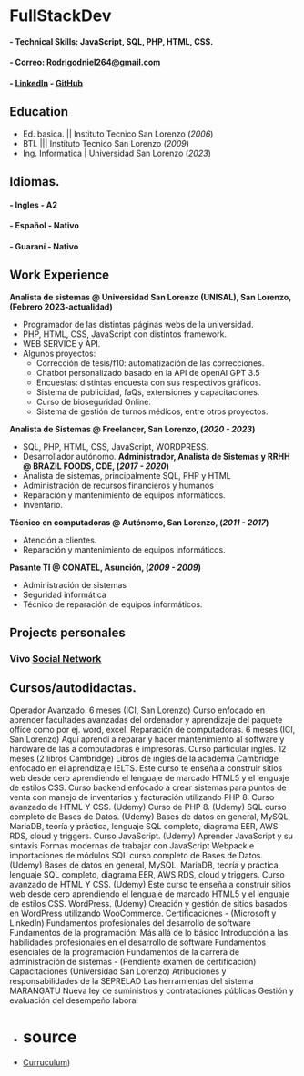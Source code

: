 # FullStackDev
#### - Technical Skills: JavaScript, SQL, PHP, HTML, CSS.
#### - Correo: [Rodrigodniel264@gmail.com](mailto:Rodrigodniel264@gmail.com)
#### - [LinkedIn](https://www.linkedin.com/in/rodrigo-mereles-1b4b1a220/) - [GitHub](https://github.com/Rokudou264/)

## Education
- Ed. basica. || Instituto Tecnico San Lorenzo (_2006_)				       		
- BTI. ||| Instituto Tecnico San Lorenzo (_2009_)       		
- Ing. Informatica | Universidad San Lorenzo (_2023_)

## Idiomas.
#### - Ingles - A2
#### - Español - Nativo
#### - Guaraní - Nativo

## Work Experience

**Analista de sistemas @ Universidad San Lorenzo (UNISAL), San Lorenzo, (Febrero 2023-actualidad)**
- Programador de las distintas páginas webs de la universidad.
- PHP, HTML, CSS, JavaScript con distintos framework.
- WEB SERVICE y API.
- Algunos proyectos:
  - Corrección de tesis/f10: automatización de las correcciones.
  - Chatbot personalizado basado en la API de openAI GPT 3.5
  - Encuestas: distintas encuesta con sus respectivos gráficos.
  - Sistema de publicidad, faQs, extensiones y capacitaciones.
  - Curso de bioseguridad Online.
  - Sistema de gestión de turnos médicos, entre otros proyectos.
    
**Analista de Sistemas @ Freelancer, San Lorenzo, (_2020 - 2023_)**
- SQL, PHP, HTML, CSS, JavaScript, WORDPRESS.
- Desarrollador autónomo.
**Administrador, Analista de Sistemas y RRHH @ BRAZIL FOODS, CDE, (_2017 - 2020_)**
- Analista de sistemas, principalmente SQL, PHP y HTML
- Administración de recursos financieros y humanos
- Reparación y mantenimiento de equipos informáticos.
- Inventario.
  
**Técnico en computadoras @ Autónomo, San Lorenzo, (_2011 - 2017_)**
- Atención a clientes.
- Reparación y mantenimiento de equipos informáticos.
  
**Pasante TI @ CONATEL, Asunción, (_2009 - 2009_)**
- Administración de sistemas
- Seguridad informática
- Técnico de reparación de equipos informáticos.

## Projects personales
### Vivo [Social Network]([https://www.mdpi.com/1424-8220/22/8/3048](https://github.com/Rokudou264/vivo_redsocial))

## Cursos/autodidactas.

Operador Avanzado. 6 meses (ICI, San Lorenzo)
Curso enfocado en aprender facultades avanzadas del ordenador y aprendizaje del paquete office como por ej. word, excel.
Reparación de computadoras. 
6 meses (ICI, San Lorenzo)
Aquí aprendí a reparar y hacer mantenimiento al software y hardware de las a computadoras e impresoras.
Curso particular ingles. 
12 meses (2 libros Cambridge)
Libros de ingles de la academia Cambridge enfocado en el aprendizaje IELTS.
Este curso te enseña a construir sitios web desde cero aprendiendo el lenguaje de marcado HTML5 y el lenguaje de estilos CSS.
Curso backend enfocado a crear sistemas para puntos de venta con manejo de inventarios y facturación utilizando PHP 8.
Curso avanzado de HTML Y CSS. (Udemy)
Curso de PHP 8. (Udemy)
SQL curso completo de Bases de Datos. (Udemy)
Bases de datos en general, MySQL, MariaDB, teoría y práctica, lenguaje SQL completo, diagrama EER, AWS RDS, cloud y triggers.
Curso JavaScript. (Udemy)
Aprender JavaScript y su sintaxis
Formas modernas de trabajar con JavaScript
Webpack e importaciones de módulos
SQL curso completo de Bases de Datos. (Udemy)
Bases de datos en general, MySQL, MariaDB, teoría y práctica, lenguaje SQL completo, diagrama EER, AWS RDS, cloud y triggers.
Curso avanzado de HTML Y CSS. (Udemy)
Este curso te enseña a construir sitios web desde cero aprendiendo el lenguaje de marcado HTML5 y el lenguaje de estilos CSS.
WordPress. (Udemy)
Creación y gestión de sitios basados en WordPress utilizando WooCommerce.
Certificaciones - (Microsoft y LinkedIn)
Fundamentos profesionales del desarrollo de software
Fundamentos de la programación: Más allá de lo básico
Introducción a las habilidades profesionales en el desarrollo de software
Fundamentos esenciales de la programación
Fundamentos de la carrera de administración de sistemas - (Pendiente examen de certificación)
Capacitaciones (Universidad San Lorenzo)
Atribuciones y responsabilidades de la SEPRELAD
Las herramientas del sistema MARANGATU
Nueva ley de suministros y contrataciones públicas
Gestión y evaluación del desempeño laboral

- # source
- [Curruculum]([https://www.Rokudou264.github.io/portfolio))
